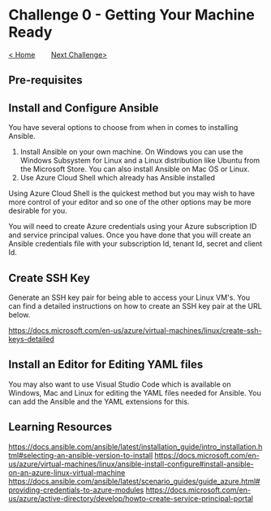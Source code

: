 # Challenge 0 - Getting Your Machine Ready

[< Home](../readme.md)&nbsp;&nbsp;&nbsp;&nbsp;&nbsp;&nbsp;&nbsp;&nbsp;[Next Challenge>](./Challenge-01.md)

## Pre-requisites

## Install and Configure Ansible
You have several options to choose from when in comes to installing Ansible.

1) Install Ansible on your own machine. On Windows you can use the Windows Subsystem for Linux and a Linux distribution like Ubuntu from the Microsoft Store. You can also install Ansible on Mac OS or Linux.
2) Use Azure Cloud Shell which already has Ansible installed

Using Azure Cloud Shell is the quickest method but you may wish to have more control of your editor and so one of the other options may be more desirable for you.

You will need to create Azure credentials using your Azure subscription ID and service principal values. Once you have done that you will create an Ansible credentials file with your subscription Id, tenant Id, secret and client Id. 

## Create SSH Key

Generate an SSH key pair for being able to access your Linux VM's. You can find a detailed instructions on how to create an SSH key pair at the URL below. 

https://docs.microsoft.com/en-us/azure/virtual-machines/linux/create-ssh-keys-detailed

## Install an Editor for Editing YAML files

You may also want to use Visual Studio Code which is available on Windows, Mac and Linux for editing the YAML files needed for Ansible. You can add the Ansible and the YAML extensions for this. 

## Learning Resources
https://docs.ansible.com/ansible/latest/installation_guide/intro_installation.html#selecting-an-ansible-version-to-install 
https://docs.microsoft.com/en-us/azure/virtual-machines/linux/ansible-install-configure#install-ansible-on-an-azure-linux-virtual-machine
https://docs.ansible.com/ansible/latest/scenario_guides/guide_azure.html#providing-credentials-to-azure-modules
https://docs.microsoft.com/en-us/azure/active-directory/develop/howto-create-service-principal-portal


